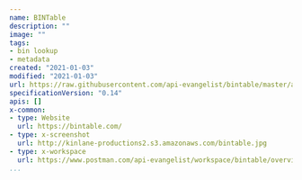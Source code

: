 ```yaml
---
name: BINTable
description: ""
image: ""
tags:
- bin lookup
- metadata
created: "2021-01-03"
modified: "2021-01-03"
url: https://raw.githubusercontent.com/api-evangelist/bintable/master/apis.json
specificationVersion: "0.14"
apis: []
x-common:
- type: Website
  url: https://bintable.com/
- type: x-screenshot
  url: http://kinlane-productions2.s3.amazonaws.com/bintable.jpg
- type: x-workspace
  url: https://www.postman.com/api-evangelist/workspace/bintable/overview
...
```


